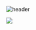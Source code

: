 
![header](https://capsule-render.vercel.app/api?type=waving&color=0:EEFF00&height=300&section=header&text=Beaver%20Coding%20House&fontSize=70&fontColor=d6ace6&animation=fadeIn)

<a href="(https://www.instagram.com/k1mbeaver/)" target="_blank"><img src="https://img.shields.io/badge/k1mbeaver-E4405F?style=social&logo=Instagram&logoColor=E4405F"/></a>
